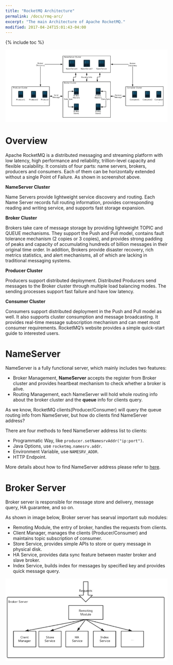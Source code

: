 ```yaml
---
title: "RocketMQ Architecture"
permalink: /docs/rmq-arc/
excerpt: "The main Architecture of Apache RocketMQ."
modified: 2017-04-24T15:01:43-04:00
---
```



{% include toc %}


![](/assets/images/rmq-basic-arc.png)

# Overview

Apache RocketMQ is a distributed messaging and streaming platform with low latency, high performance and reliability, trillion-level capacity and flexible scalability. It consists of four parts: name servers, brokers, producers and consumers. Each of them can be horizontally extended without a single Point of Failure. As shown in screenshot above.




**NameServer Cluster**

Name Servers provide lightweight service discovery and routing. Each Name Server records full routing information, provides corresponding reading and writing service, and supports fast storage expansion.

**Broker Cluster**

Brokers take care of message storage by providing lightweight TOPIC and QUEUE mechanisms. They support the Push and Pull model, contains fault tolerance mechanism (2 copies or 3 copies), and provides strong padding of peaks and capacity of accumulating hundreds of billion messages in their original time order. In addition, Brokers provide disaster recovery, rich metrics statistics, and alert mechanisms, all of which are lacking in traditional messaging systems.

**Producer Cluster**

Producers support distributed deployment. Distributed Producers send messages to the Broker cluster through multiple load balancing modes. The sending processes support fast failure and have low latency.

**Consumer Cluster**

Consumers support distributed deployment in the Push and Pull model as well. It also supports cluster consumption and message broadcasting. It provides real-time message subscription mechanism and can meet most consumer requirements. 
RocketMQ’s website provides a simple quick-start guide to interested users.


# NameServer

NameServer is a fully functional server, which mainly includes two features:

* Broker Management, **NameServer** accepts the register from Broker cluster and provides heartbeat mechanism to check whether a broker is alive.
* Routing Management, each NameServer will hold whole routing info about the broker cluster and the **queue** info for clients query.

As we know, RocketMQ clients(Producer/Consumer) will query the queue routing info from NameServer, but how do clients find NameServer address?

There are four methods to feed NameServer address list to clients:

* Programmatic Way, like `producer.setNamesrvAddr("ip:port")`.
* Java Options, use `rocketmq.namesrv.addr`.
* Environment Variable, use `NAMESRV_ADDR`.
* HTTP Endpoint.

More details about how to find NameServer address please refer to [here](/rocketmq/four-methods-to-feed-name-server-address-list/).

# Broker Server

Broker server is responsible for message store and delivery, message query, HA guarantee, and so on.

As shown in image below, Broker server has searval important sub modules:

* Remoting Module, the entry of broker, handles the requests from clients.
* Client Manager, manages the clients (Producer/Consumer) and maintains topic subscription of consumer.
* Store Service, provides simple APIs to store or query message in physical disk.
* HA Service, provides data sync feature between master broker and slave broker.
* Index Service, builds index for messages by specified key and provides quick message query.

![](/assets/images/rmq-basic-component.png)

